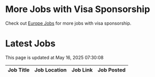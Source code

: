 # More Jobs with Visa Sponsorship

Check out [Europe Jobs](https://github.com/sureshparimi/europejobs#latest-jobs) for more jobs with visa sponsorship.

# Latest Jobs

This page is updated at May 16, 2025 07:30:08

| Job Title | Job Location | Job Link | Job Posted |
| --- | --- | --- | --- |
